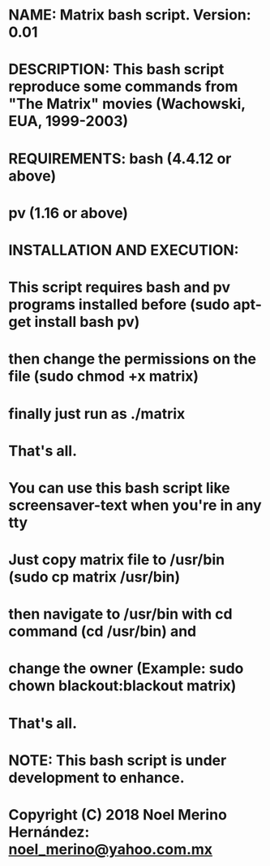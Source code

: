# NAME: Matrix bash script. Version: 0.01

# DESCRIPTION: This bash script reproduce some commands from "The Matrix" movies (Wachowski, EUA, 1999-2003)
 
# REQUIREMENTS: bash (4.4.12 or above) 
#               pv (1.16 or above)
#
# INSTALLATION AND EXECUTION:
#
# This script requires bash and pv programs installed before (sudo apt-get install bash pv)
# then change the permissions on the file (sudo chmod +x matrix)
# finally just run as ./matrix
# That's all.
#
# You can use this bash script like screensaver-text when you're in any tty
# Just copy matrix file to /usr/bin (sudo cp matrix /usr/bin)
# then navigate to /usr/bin with cd command (cd /usr/bin) and
# change the owner (Example: sudo chown blackout:blackout matrix)
# That's all.
#
# NOTE: This bash script is under development to enhance.
#
# Copyright (C) 2018 Noel Merino Hernández: noel_merino@yahoo.com.mx
